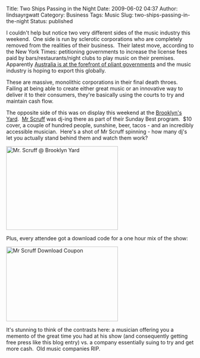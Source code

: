 Title: Two Ships Passing in the Night
Date: 2009-06-02 04:37
Author: lindsayrgwatt
Category: Business
Tags: Music
Slug: two-ships-passing-in-the-night
Status: published

I couldn't help but notice two very different sides of the music industry this weekend.  One side is run by sclerotic corporations who are completely removed from the realities of their business.  Their latest move, according to the New York Times: petitioning governments to increase the license fees paid by bars/restaurants/night clubs to play music on their premises.  Apparently [Australia is at the forefront of pliant governments](http://www.nytimes.com/2009/06/01/business/media/01iht-music01.html?_r=1&pagewanted=all) and the music industry is hoping to export this globally.

These are massive, monolithic corporations in their final death throes.  Failing at being able to create either great music or an innovative way to deliver it to their consumers, they're basically using the courts to try and maintain cash flow.

The opposite side of this was on display this weekend at the [Brooklyn's Yard](http://bklynyard.com/).  [Mr Scruff](http://www.mrscruff.com/) was dj-ing there as part of their Sunday Best program.  $10 cover, a couple of hundred people, sunshine, beer, tacos - and an incredibly accessible musician.  Here's a shot of Mr Scruff spinning - how many dj's let you actually stand behind them and watch them work?

<img src="{static}/images/2009/06/img_0233-300x225.jpg" title="Mr. Scruff @ Brooklyn Yard" class="aligncenter size-medium " width="300" height="225" alt="Mr. Scruff @ Brooklyn Yard" />

Plus, every attendee got a download code for a one hour mix of the show:

<img src="{static}/images/2009/06/scruff-300x201.jpg" title="Mr Scruff Download Coupon" class="aligncenter size-medium " width="300" height="201" alt="Mr Scruff Download Coupon" />

It's stunning to think of the contrasts here: a musician offering you a memento of the great time you had at his show (and consequently getting free press like this blog entry) vs. a company essentially suing to try and get more cash.  Old music companies RIP.

